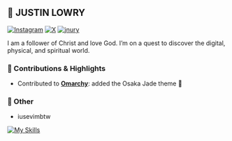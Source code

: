 ## 👋 JUSTIN LOWRY

<a href="https://instagram.com/justintlowry" target="_blank"> <img src="https://img.shields.io/badge/instagram-black?style=flat&color=%2348A0F8" alt="Instagram" /></a>
<a href="https://x.com/justintlowry" target="_blank"> <img src="https://img.shields.io/badge/x-black?style=flat&color=%2348A0F8" alt="X" /></a>
<a href="https://jnury.com" target="_blank"> <img src="https://img.shields.io/badge/jnury.com-black?style=flat&color=%2348A0F8" alt="jnury" /></a>

I am a follower of Christ and love God. I’m on a quest to discover the digital, physical, and spiritual world.

### 🪼 Contributions & Highlights

- Contributed to [**Omarchy**](https://github.com/basecamp/omarchy): added the Osaka Jade theme 🌱
 
### 🪼 Other

- iusevimbtw

[![My Skills](https://skillicons.dev/icons?i=go,python,swift,neovim&theme=light)](https://skillicons.dev)

